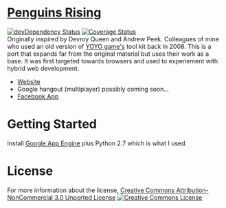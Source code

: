 [Penguins Rising](http://www.penguinsontherise.appspot.com/)
==============
[![devDependency Status](https://travis-ci.org/fassetar/penguins-rising.svg?branch=master)](https://david-dm.org/fassetar/penguins-rising#info=devDependencies)  <a href="https://www.gittip.com/fassetar/">
[![Coverage Status](https://coveralls.io/repos/fassetar/Penguins-Rising/badge.svg?branch=master&service=github)](https://coveralls.io/github/fassetar/Penguins-Rising?branch=master)
<br/>
Originally inspired by Devroy Queen and Andrew Peek. Colleagues of mine who used an old version of [YOYO game's](http://www.yoyogames.com/studio) tool kit back in 2008. This is a port that expands far from the original material but uses their work as a base. It was first targeted towards browsers and used to experiement with hybrid web development.

- [Website](http://www.penguinsontherise.appspot.com/)
- Google hangout (multiplayer) possibly coming soon...
- [Facebook App](https://apps.facebook.com/penguinsrising/?fb_source=fbpage)


Getting Started
=============
Install [Google App Engine](https://cloud.google.com/appengine/downloads#Google_App_Engine_SDK_for_Python) plus Python 2.7 which is what I used.

License
=============
For more information about the license, <a rel="license" href="http://creativecommons.org/licenses/by-nc/3.0/deed.en_US">Creative Commons Attribution-NonCommercial 3.0 Unported License</a>
<a rel="license" href="http://creativecommons.org/licenses/by-nc/3.0/deed.en_US"><img alt="Creative Commons License" style="border-width:0" src="http://i.creativecommons.org/l/by-nc/3.0/88x31.png" /></a>
